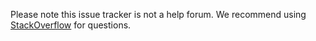 Please note this issue tracker is not a help forum. We recommend using [StackOverflow](https://stackoverflow.com/questions/tagged/jest-preset-angular) for questions.
